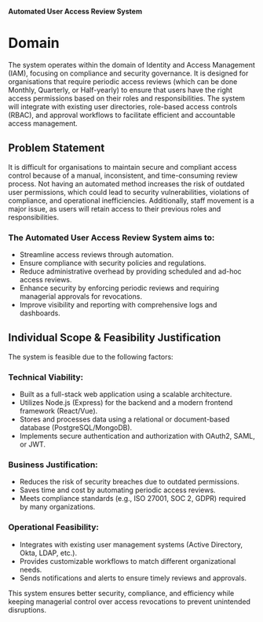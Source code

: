 **Automated User Access Review System**

# Domain

The system operates within the domain of Identity and Access Management (IAM), focusing on compliance and security governance. It is designed for organisations that require periodic access reviews (which can be done Monthly, Quarterly, or Half-yearly) to ensure that users have the right access permissions based on their roles and responsibilities. The system will integrate with existing user directories, role-based access controls (RBAC), and approval workflows to facilitate efficient and accountable access management.

## Problem Statement

It is difficult for organisations to maintain secure and compliant access control because of a manual, inconsistent, and time-consuming review process. Not having an automated method increases the risk of outdated user permissions, which could lead to security vulnerabilities, violations of compliance, and operational inefficiencies. Additionally, staff movement is a major issue, as users will retain access to their previous roles and responsibilities.

### The Automated User Access Review System aims to:
- Streamline access reviews through automation.
- Ensure compliance with security policies and regulations.
- Reduce administrative overhead by providing scheduled and ad-hoc access reviews.
- Enhance security by enforcing periodic reviews and requiring managerial approvals for revocations.
- Improve visibility and reporting with comprehensive logs and dashboards.

## Individual Scope & Feasibility Justification

The system is feasible due to the following factors:

### Technical Viability:
- Built as a full-stack web application using a scalable architecture.
- Utilizes Node.js (Express) for the backend and a modern frontend framework (React/Vue).
- Stores and processes data using a relational or document-based database (PostgreSQL/MongoDB).
- Implements secure authentication and authorization with OAuth2, SAML, or JWT.

### Business Justification:
- Reduces the risk of security breaches due to outdated permissions.
- Saves time and cost by automating periodic access reviews.
- Meets compliance standards (e.g., ISO 27001, SOC 2, GDPR) required by many organizations.

### Operational Feasibility:
- Integrates with existing user management systems (Active Directory, Okta, LDAP, etc.).
- Provides customizable workflows to match different organizational needs.
- Sends notifications and alerts to ensure timely reviews and approvals.

This system ensures better security, compliance, and efficiency while keeping managerial control over access revocations to prevent unintended disruptions.
